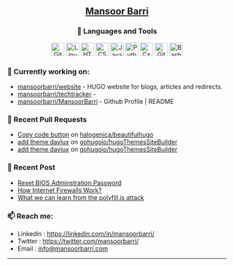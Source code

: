 <div align=center>
  
## [Mansoor Barri](https://mansoorbarri.com/)

### 🧰 Languages and Tools

<div align="center">
<img alt="Git" width="30px" src="https://cdn.jsdelivr.net/gh/devicons/devicon/icons/git/git-original.svg" />
<img alt="Linux" width="30px" src="https://cdn.jsdelivr.net/gh/devicons/devicon/icons/linux/linux-original.svg" />
<img alt="HTML" width="30px" src="https://cdn.jsdelivr.net/gh/devicons/devicon/icons/html5/html5-plain.svg" />
<img alt="CSS" width="30px" src="https://cdn.jsdelivr.net/gh/devicons/devicon/icons/css3/css3-plain.svg" />
<img alt="JavaScript" width="30px" src="https://cdn.jsdelivr.net/gh/devicons/devicon/icons/javascript/javascript-plain.svg" />
<img alt="Python" width="30px" src="https://cdn.jsdelivr.net/gh/devicons/devicon/icons/python/python-plain.svg" />
<img alt="C++" width="30px" src="https://cdn.jsdelivr.net/gh/devicons/devicon/icons/csharp/csharp-original.svg" />
<img alt="GitHub" width="30px" src="https://cdn.jsdelivr.net/gh/devicons/devicon/icons/github/github-original.svg" />
<img alt="Bash" width="30px" src="https://cdn.jsdelivr.net/gh/devicons/devicon/icons/bash/bash-original.svg" />
</div>
</div>

### 👷 Currently working on: 

- [mansoorbarri/website](https://github.com/mansoorbarri/website) - HUGO website for blogs, articles and redirects.
- [mansoorbarri/techtracker](https://github.com/mansoorbarri/techtracker) - 
- [mansoorbarri/MansoorBarri](https://github.com/mansoorbarri/MansoorBarri) - Github Profile | README

### 🔨 Recent Pull Requests

- [Copy code button](https://github.com/halogenica/beautifulhugo/pull/499) on [halogenica/beautifulhugo](https://github.com/halogenica/beautifulhugo)
- [add theme davlux](https://github.com/gohugoio/hugoThemesSiteBuilder/pull/475) on [gohugoio/hugoThemesSiteBuilder](https://github.com/gohugoio/hugoThemesSiteBuilder)
- [add theme davlux](https://github.com/gohugoio/hugoThemesSiteBuilder/pull/448) on [gohugoio/hugoThemesSiteBuilder](https://github.com/gohugoio/hugoThemesSiteBuilder)

### 📰 Recent Post

- [Reset BIOS Adminstration Password](https://mansoorbarri.com/bios-password/)
- [How Internet Firewalls Work?](https://mansoorbarri.com/internet-firewall-pk/)
- [What we can learn from the polyfill.js attack](https://mansoorbarri.com/polyfill-js/)

### 📫 Reach me:
- Linkedin  : <https://linkedin.com/in/mansoorbarri/>
- Twitter   : <https://twitter.com/mansoorbarri/>
- Email     : [info@mansoorbarri.com](mailto:info@mansoorbarri.com)

---
